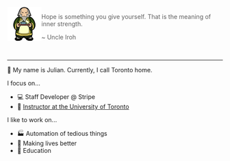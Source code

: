 
<!--START_SECTION:iroh-->
<img height="80" align="left" src="https://raw.githubusercontent.com/jules2689/jules2689/master/iroh.png">
  
  > Hope is something you give yourself. That is the meaning of inner strength.
  >
  > ~ Uncle Iroh
<!--END_SECTION:iroh-->

<br>

---

:wave: My name is Julian. Currently, I call Toronto home.

I focus on...
- :computer: Staff Developer @ Stripe
- :school: [Instructor at the University of Toronto](https://csc491.dcsil.ca)

I like to work on...
- :factory: Automation of tedious things
- :gift_heart: Making lives better
- :pencil: Education
